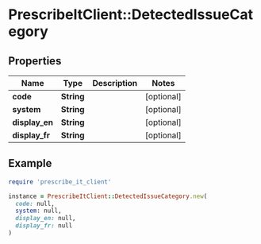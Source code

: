 # PrescribeItClient::DetectedIssueCategory

## Properties

| Name | Type | Description | Notes |
| ---- | ---- | ----------- | ----- |
| **code** | **String** |  | [optional] |
| **system** | **String** |  | [optional] |
| **display_en** | **String** |  | [optional] |
| **display_fr** | **String** |  | [optional] |

## Example

```ruby
require 'prescribe_it_client'

instance = PrescribeItClient::DetectedIssueCategory.new(
  code: null,
  system: null,
  display_en: null,
  display_fr: null
)
```

